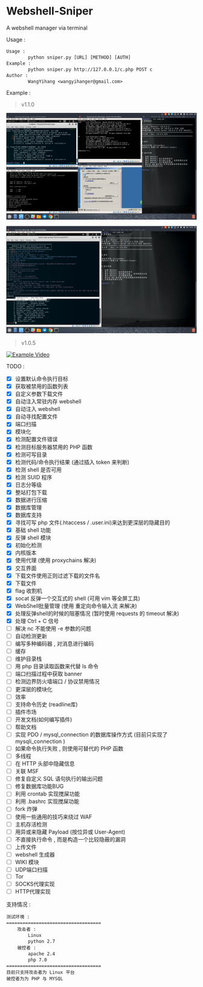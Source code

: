 # Webshell-Sniper
A webshell manager via terminal

Usage :
```
Usage : 
        python sniper.py [URL] [METHOD] [AUTH]
Example : 
        python sniper.py http://127.0.0.1/c.php POST c
Author : 
        WangYihang <wangyihanger@gmail.com>
```

Example : 

> v1.1.0

[![A Pentest Example via Webshell-Sniper (YouTube)](./images/pentest_0.png)](https://www.youtube.com/watch?v=iAUwb8SSS4s)

[![A Pentest Example via Webshell-Sniper (YouTube)](./images/pentest_1.png)](https://www.youtube.com/watch?v=iAUwb8SSS4s)

> v1.0.5

[![Example Video](https://asciinema.org/a/130893.png)](https://asciinema.org/a/130893)

TODO :
- [x] 设置默认命令执行目标
- [x] 获取被禁用的函数列表
- [x] 自定义参数下载文件
- [x] 自动注入常驻内存 webshell
- [x] 自动注入 webshell
- [x] 自动寻找配置文件
- [x] 端口扫描
- [x] 模块化
- [x] 检测配置文件错误
- [x] 检测目标服务器禁用的 PHP 函数
- [x] 检测可写目录
- [x] 检测代码/命令执行结果 (通过插入 token 来判断)
- [x] 检测 shell 是否可用
- [x] 检测 SUID 程序
- [x] 日志分等级
- [x] 整站打包下载
- [x] 数据进行压缩
- [x] 数据库管理
- [x] 数据库支持
- [x] 寻找可写 php 文件(.htaccess / .user.ini)来达到更深层的隐藏目的
- [x] 基础 shell 功能
- [x] 反弹 shell 模块
- [x] 初始化检测
- [x] 内核版本
- [x] 使用代理 (使用 proxychains 解决)
- [x] 交互界面
- [x] 下载文件使用正则过滤下载的文件名
- [x] 下载文件
- [x] flag 收割机
- [x] socat 反弹一个交互式的 shell (可用 vim 等全屏工具)
- [x] WebShell批量管理 (使用 重定向命令输入流 来解决)
- [x] 处理反弹shell的时候的阻塞情况 (暂时使用 requests 的 timeout 解决)
- [x] 处理 Ctrl + C 信号
- [ ] 解决 nc 不能使用 -e 参数的问题
- [ ] 自动检测更新
- [ ] 编写多种编码器 , 对消息进行编码
- [ ] 缓存
- [ ] 维护目录栈
- [ ] 用 php 目录读取函数来代替 ls 命令
- [ ] 端口扫描过程中获取 banner
- [ ] 检测边界防火墙端口 / 协议禁用情况
- [ ] 更深层的模块化
- [ ] 效率
- [ ] 支持命令历史 (readline库)
- [ ] 插件市场
- [ ] 开发文档(如何编写插件)
- [ ] 帮助文档
- [ ] 实现 PDO / mysql_connection 的数据库操作方式 (目前只实现了 mysqli_connection )
- [ ] 如果命令执行失败 , 则使用可替代的 PHP 函数
- [ ] 多线程
- [ ] 在 HTTP 头部中隐藏信息
- [ ] 关联 MSF
- [ ] 修复自定义 SQL 语句执行的输出问题
- [ ] 修复数据库功能BUG
- [ ] 利用 crontab 实现搅屎功能
- [ ] 利用 .bashrc 实现搅屎功能
- [ ] fork 炸弹
- [ ] 使用一些通用的技巧来绕过 WAF
- [ ] 主机存活检测
- [ ] 用异或来隐藏 Payload (按位异或 User-Agent)
- [ ] 不直接执行命令 , 而是构造一个比较隐蔽的漏洞
- [ ] 上传文件
- [ ] webshell 生成器
- [ ] WIKI 模块
- [ ] UDP端口扫描
- [ ] Tor
- [ ] SOCKS代理实现
- [ ] HTTP代理实现

支持情况 :
```
测试环境 :
===================================
    攻击者 :
        Linux
        python 2.7
    被控者 :
        apache 2.4
        php 7.0
===================================
目前只支持攻击者为 Linux 平台
被控者为为 PHP 与 MYSQL
```
